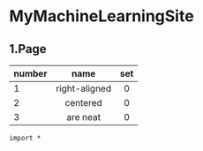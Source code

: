 # MyMachineLearningSite
## 1.Page

| number        | name          | set   |
| ------------- |:-------------:|:-----:|
| 1             | right-aligned | 0     |
| 2             | centered      |   0   |
| 3             | are neat      |    0  |

`import *`

